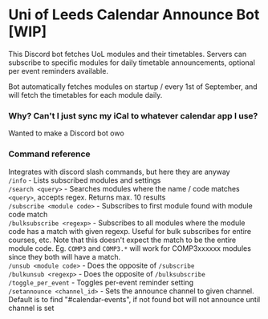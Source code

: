 # Uni of Leeds Calendar Announce Bot [WIP]
This Discord bot fetches UoL modules and their timetables. Servers can subscribe to specific modules for daily timetable announcements, optional per event reminders available.

Bot automatically fetches modules on startup / every 1st of September, and will fetch the timetables for each module daily.

### Why? Can't I just sync my iCal to whatever calendar app I use?
Wanted to make a Discord bot owo

### Command reference
Integrates with discord slash commands, but here they are anyway  
`/info` - Lists subscribed modules and settings  
`/search <query>` - Searches modules where the name / code matches `<query>`, accepts regex. Returns max. 10 results  
`/subscribe <module code>` - Subscribes to first module found with module code match  
`/bulksubscribe <regexp>` - Subscribes to all modules where the module code has a match with given regexp. Useful for bulk subscribes for entire courses, etc. Note that this doesn't expect the match to be the entire module code. Eg. `COMP3` and `COMP3.*` will work for COMP3xxxxxx modules since they both will have a match.  
`/unsub <module code>` - Does the opposite of `/subscribe`  
`/bulkunsub <regexp>` - Does the opposite of `/bulksubscribe`  
`/toggle_per_event` - Toggles per-event reminder setting  
`/setannounce <channel_id>` - Sets the announce channel to given channel. Default is to find "#calendar-events", if not found bot will not announce until channel is set  